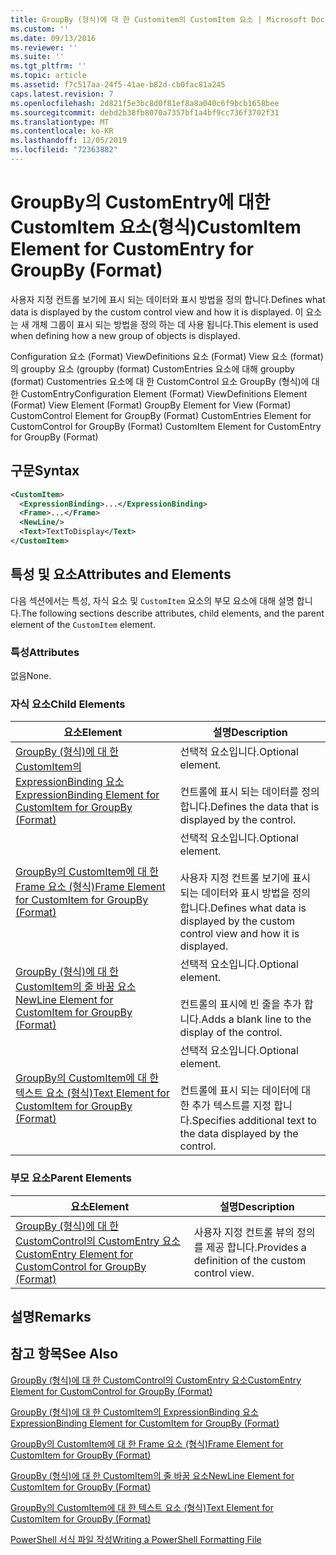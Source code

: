 ```yaml
---
title: GroupBy (형식)에 대 한 Customitem의 CustomItem 요소 | Microsoft Docs
ms.custom: ''
ms.date: 09/13/2016
ms.reviewer: ''
ms.suite: ''
ms.tgt_pltfrm: ''
ms.topic: article
ms.assetid: f7c517aa-24f5-41ae-b82d-cb0fac81a245
caps.latest.revision: 7
ms.openlocfilehash: 2d821f5e3bc8d0f81ef8a8a040c6f9bcb1658bee
ms.sourcegitcommit: debd2b38fb8070a7357bf1a4bf9cc736f3702f31
ms.translationtype: MT
ms.contentlocale: ko-KR
ms.lasthandoff: 12/05/2019
ms.locfileid: "72363882"
---
```

# <a name="customitem-element-for-customentry-for-groupby-format"></a><span data-ttu-id="a404c-102">GroupBy의 CustomEntry에 대한 CustomItem 요소(형식)</span><span class="sxs-lookup"><span data-stu-id="a404c-102">CustomItem Element for CustomEntry for GroupBy (Format)</span></span>

<span data-ttu-id="a404c-103">사용자 지정 컨트롤 보기에 표시 되는 데이터와 표시 방법을 정의 합니다.</span><span class="sxs-lookup"><span data-stu-id="a404c-103">Defines what data is displayed by the custom control view and how it is displayed.</span></span> <span data-ttu-id="a404c-104">이 요소는 새 개체 그룹이 표시 되는 방법을 정의 하는 데 사용 됩니다.</span><span class="sxs-lookup"><span data-stu-id="a404c-104">This element is used when defining how a new group of objects is displayed.</span></span>

<span data-ttu-id="a404c-105">Configuration 요소 (Format) ViewDefinitions 요소 (Format) View 요소 (format)의 groupby 요소 (groupby (format) CustomEntries 요소에 대해 groupby (format) Customentries 요소에 대 한 CustomControl 요소 GroupBy (형식)에 대 한 CustomEntry</span><span class="sxs-lookup"><span data-stu-id="a404c-105">Configuration Element (Format) ViewDefinitions Element (Format) View Element (Format) GroupBy Element for View (Format) CustomControl Element for GroupBy (Format) CustomEntries Element for CustomControl for GroupBy (Format) CustomItem Element for CustomEntry for GroupBy (Format)</span></span>

## <a name="syntax"></a><span data-ttu-id="a404c-106">구문</span><span class="sxs-lookup"><span data-stu-id="a404c-106">Syntax</span></span>

```xml
<CustomItem>
  <ExpressionBinding>...</ExpressionBinding>
  <Frame>...</Frame>
  <NewLine/>
  <Text>TextToDisplay</Text>
</CustomItem>
```

## <a name="attributes-and-elements"></a><span data-ttu-id="a404c-107">특성 및 요소</span><span class="sxs-lookup"><span data-stu-id="a404c-107">Attributes and Elements</span></span>

<span data-ttu-id="a404c-108">다음 섹션에서는 특성, 자식 요소 및 `CustomItem` 요소의 부모 요소에 대해 설명 합니다.</span><span class="sxs-lookup"><span data-stu-id="a404c-108">The following sections describe attributes, child elements, and the parent element of the `CustomItem` element.</span></span>

### <a name="attributes"></a><span data-ttu-id="a404c-109">특성</span><span class="sxs-lookup"><span data-stu-id="a404c-109">Attributes</span></span>

<span data-ttu-id="a404c-110">없음</span><span class="sxs-lookup"><span data-stu-id="a404c-110">None.</span></span>

### <a name="child-elements"></a><span data-ttu-id="a404c-111">자식 요소</span><span class="sxs-lookup"><span data-stu-id="a404c-111">Child Elements</span></span>

|<span data-ttu-id="a404c-112">요소</span><span class="sxs-lookup"><span data-stu-id="a404c-112">Element</span></span>|<span data-ttu-id="a404c-113">설명</span><span class="sxs-lookup"><span data-stu-id="a404c-113">Description</span></span>|
|-------------|-----------------|
|[<span data-ttu-id="a404c-114">GroupBy (형식)에 대 한 CustomItem의 ExpressionBinding 요소</span><span class="sxs-lookup"><span data-stu-id="a404c-114">ExpressionBinding Element for CustomItem for GroupBy (Format)</span></span>](./expressionbinding-element-for-customitem-for-groupby-format.md)|<span data-ttu-id="a404c-115">선택적 요소입니다.</span><span class="sxs-lookup"><span data-stu-id="a404c-115">Optional element.</span></span><br /><br /> <span data-ttu-id="a404c-116">컨트롤에 표시 되는 데이터를 정의 합니다.</span><span class="sxs-lookup"><span data-stu-id="a404c-116">Defines the data that is displayed by the control.</span></span>|
|[<span data-ttu-id="a404c-117">GroupBy의 CustomItem에 대 한 Frame 요소 (형식)</span><span class="sxs-lookup"><span data-stu-id="a404c-117">Frame Element for CustomItem for GroupBy (Format)</span></span>](./frame-element-for-customitem-for-groupby-format.md)|<span data-ttu-id="a404c-118">선택적 요소입니다.</span><span class="sxs-lookup"><span data-stu-id="a404c-118">Optional element.</span></span><br /><br /> <span data-ttu-id="a404c-119">사용자 지정 컨트롤 보기에 표시 되는 데이터와 표시 방법을 정의 합니다.</span><span class="sxs-lookup"><span data-stu-id="a404c-119">Defines what data is displayed by the custom control view and how it is displayed.</span></span>|
|[<span data-ttu-id="a404c-120">GroupBy (형식)에 대 한 CustomItem의 줄 바꿈 요소</span><span class="sxs-lookup"><span data-stu-id="a404c-120">NewLine Element for CustomItem for GroupBy (Format)</span></span>](./newline-element-for-customitem-for-groupby-format.md)|<span data-ttu-id="a404c-121">선택적 요소입니다.</span><span class="sxs-lookup"><span data-stu-id="a404c-121">Optional element.</span></span><br /><br /> <span data-ttu-id="a404c-122">컨트롤의 표시에 빈 줄을 추가 합니다.</span><span class="sxs-lookup"><span data-stu-id="a404c-122">Adds a blank line to the display of the control.</span></span>|
|[<span data-ttu-id="a404c-123">GroupBy의 CustomItem에 대 한 텍스트 요소 (형식)</span><span class="sxs-lookup"><span data-stu-id="a404c-123">Text Element for CustomItem for GroupBy (Format)</span></span>](./text-element-for-customitem-for-groupby-format.md)|<span data-ttu-id="a404c-124">선택적 요소입니다.</span><span class="sxs-lookup"><span data-stu-id="a404c-124">Optional element.</span></span><br /><br /> <span data-ttu-id="a404c-125">컨트롤에 표시 되는 데이터에 대 한 추가 텍스트를 지정 합니다.</span><span class="sxs-lookup"><span data-stu-id="a404c-125">Specifies additional text to the data displayed by the control.</span></span>|

### <a name="parent-elements"></a><span data-ttu-id="a404c-126">부모 요소</span><span class="sxs-lookup"><span data-stu-id="a404c-126">Parent Elements</span></span>

|<span data-ttu-id="a404c-127">요소</span><span class="sxs-lookup"><span data-stu-id="a404c-127">Element</span></span>|<span data-ttu-id="a404c-128">설명</span><span class="sxs-lookup"><span data-stu-id="a404c-128">Description</span></span>|
|-------------|-----------------|
|[<span data-ttu-id="a404c-129">GroupBy (형식)에 대 한 CustomControl의 CustomEntry 요소</span><span class="sxs-lookup"><span data-stu-id="a404c-129">CustomEntry Element for CustomControl for GroupBy (Format)</span></span>](./customentry-element-for-customcontrol-for-groupby-format.md)|<span data-ttu-id="a404c-130">사용자 지정 컨트롤 뷰의 정의를 제공 합니다.</span><span class="sxs-lookup"><span data-stu-id="a404c-130">Provides a definition of the custom control view.</span></span>|

## <a name="remarks"></a><span data-ttu-id="a404c-131">설명</span><span class="sxs-lookup"><span data-stu-id="a404c-131">Remarks</span></span>

## <a name="see-also"></a><span data-ttu-id="a404c-132">참고 항목</span><span class="sxs-lookup"><span data-stu-id="a404c-132">See Also</span></span>

[<span data-ttu-id="a404c-133">GroupBy (형식)에 대 한 CustomControl의 CustomEntry 요소</span><span class="sxs-lookup"><span data-stu-id="a404c-133">CustomEntry Element for CustomControl for GroupBy (Format)</span></span>](./customentry-element-for-customcontrol-for-groupby-format.md)

[<span data-ttu-id="a404c-134">GroupBy (형식)에 대 한 CustomItem의 ExpressionBinding 요소</span><span class="sxs-lookup"><span data-stu-id="a404c-134">ExpressionBinding Element for CustomItem for GroupBy (Format)</span></span>](./expressionbinding-element-for-customitem-for-groupby-format.md)

[<span data-ttu-id="a404c-135">GroupBy의 CustomItem에 대 한 Frame 요소 (형식)</span><span class="sxs-lookup"><span data-stu-id="a404c-135">Frame Element for CustomItem for GroupBy (Format)</span></span>](./frame-element-for-customitem-for-groupby-format.md)

[<span data-ttu-id="a404c-136">GroupBy (형식)에 대 한 CustomItem의 줄 바꿈 요소</span><span class="sxs-lookup"><span data-stu-id="a404c-136">NewLine Element for CustomItem for GroupBy (Format)</span></span>](./newline-element-for-customitem-for-groupby-format.md)

[<span data-ttu-id="a404c-137">GroupBy의 CustomItem에 대 한 텍스트 요소 (형식)</span><span class="sxs-lookup"><span data-stu-id="a404c-137">Text Element for CustomItem for GroupBy (Format)</span></span>](./text-element-for-customitem-for-groupby-format.md)

[<span data-ttu-id="a404c-138">PowerShell 서식 파일 작성</span><span class="sxs-lookup"><span data-stu-id="a404c-138">Writing a PowerShell Formatting File</span></span>](./writing-a-powershell-formatting-file.md)

